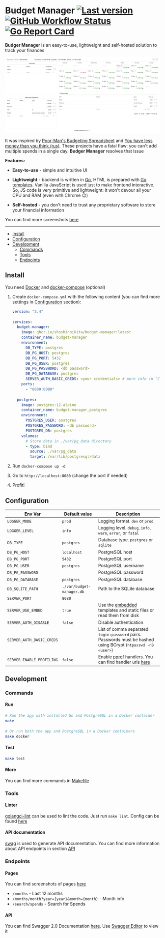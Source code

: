 # Budget Manager [![Last version](https://img.shields.io/github/v/tag/ShoshinNikita/budget-manager?label=version&style=flat-square)](https://github.com/ShoshinNikita/budget-manager/releases/latest) [![GitHub Workflow Status](https://img.shields.io/github/workflow/status/ShoshinNikita/budget-manager/check%20code?label=CI&logo=github&style=flat-square)](https://github.com/ShoshinNikita/budget-manager/actions) [![Go Report Card](https://goreportcard.com/badge/github.com/ShoshinNikita/budget-manager?style=flat-square)](https://goreportcard.com/report/github.com/ShoshinNikita/budget-manager)

**Budger Manager** is an easy-to-use, lightweight and self-hosted solution to track your finances

![Month Page](./docs/images/month_page_large.png)

It was inspired by [Poor-Man's Budgeting Spreadsheet](https://www.reddit.com/r/personalfinance/comments/2tymvf/poormans_budgeting_spreadsheet/) and [You have less money than you think (rus)](https://journal.tinkoff.ru/spreadsheet/). These projects have a fatal flaw: you can't add multiple spends in a single day. **Budger Manager** resolves that issue

**Features:**

- **Easy-to-use** - simple and intuitive UI

- **Lightweight** - backend is written in [Go](https://golang.org/), HTML is prepared with [Go templates](https://golang.org/pkg/text/template/). Vanilla JavaScript is used just to make frontend interactive. So, JS code is very primitive and lightweight: it won't devour all your CPU and RAM (even with Chrome 😉)

- **Self-hosted** - you don't need to trust any proprietary software to store your financial information

You can find more screenshots [here](./docs/images/README.md)

***

- [Install](#install)
- [Configuration](#configuration)
- [Development](#development)
  - [Commands](#commands)
  - [Tools](#tools)
  - [Endpoints](#endpoints)

## Install

You need [Docker](https://docs.docker.com/install/) and [docker-compose](https://docs.docker.com/compose/install/) (optional)

1. Create `docker-compose.yml` with the following content (you can find more settings in [Configuration](#configuration) section):

    ```yaml
    version: "2.4"

    services:
      budget-manager:
        image: ghcr.io/shoshinnikita/budget-manager:latest
        container_name: budget-manager
        environment:
          DB_TYPE: postgres
          DB_PG_HOST: postgres
          DB_PG_PORT: 5432
          DB_PG_USER: postgres
          DB_PG_PASSWORD: <db password>
          DB_PG_DATABASE: postgres
          SERVER_AUTH_BASIC_CREDS: <your credentials> # more info in 'Configuration' section
        ports:
          - "8080:8080"

      postgres:
        image: postgres:12-alpine
        container_name: budget-manager_postgres
        environment:
          POSTGRES_USER: postgres
          POSTGRES_PASSWORD: <db password>
          POSTGRES_DB: postgres
        volumes:
          # Store data in ./var/pg_data directory
          - type: bind
            source: ./var/pg_data
            target: /var/lib/postgresql/data
    ```

2. Run `docker-compose up -d`
3. Go to `http://localhost:8080` (change the port if needed)
4. Profit!

## Configuration

| Env Var                   | Default value             | Description                                                                                                      |
| ------------------------- | ------------------------- | ---------------------------------------------------------------------------------------------------------------- |
| `LOGGER_MODE`             | `prod`                    | Logging format. `dev` or `prod`                                                                                  |
| `LOGGER_LEVEL`            | `info`                    | Logging level. `debug`, `info`, `warn`, `error`, or `fatal`                                                      |
| `DB_TYPE`                 | `postgres`                | Database type. `postgres` or `sqlite`                                                                            |
| `DB_PG_HOST`              | `localhost`               | PostgreSQL host                                                                                                  |
| `DB_PG_PORT`              | `5432`                    | PostgreSQL port                                                                                                  |
| `DB_PG_USER`              | `postgres`                | PostgreSQL username                                                                                              |
| `DB_PG_PASSWORD`          |                           | PostgreSQL password                                                                                              |
| `DB_PG_DATABASE`          | `postgres`                | PostgreSQL database                                                                                              |
| `DB_SQLITE_PATH`          | `./var/budget-manager.db` | Path to the SQLite database                                                                                      |
| `SERVER_PORT`             | `8080`                    |                                                                                                                  |
| `SERVER_USE_EMBED`        | `true`                    | Use the [embedded](https://pkg.go.dev/embed) templates and static files or read them from disk                   |
| `SERVER_AUTH_DISABLE`     | `false`                   | Disable authentication                                                                                           |
| `SERVER_AUTH_BASIC_CREDS` |                           | List of comma separated `login:password` pairs. Passwords must be hashed using BCrypt (`htpasswd -nB <user>`)    |
| `SERVER_ENABLE_PROFILING` | `false`                   | Enable [pprof](https://blog.golang.org/pprof) handlers. You can find handler urls [here](internal/web/routes.go) |

## Development

### Commands

#### Run

```bash
# Run the app with installed Go and PostgreSQL in a Docker container
make

# Or run both the app and PostgreSQL in a Docker containers
make docker
```

#### Test

```bash
make test
```

#### More

You can find more commands in [Makefile](./Makefile)

### Tools

#### Linter

[golangci-lint](https://github.com/golangci/golangci-lint) can be used to lint the code. Just run `make lint`. Config can be found [here](./.golangci.yml)

#### API documentation

[swag](https://github.com/swaggo/swag) is used to generate API documentation. You can find more information about API endpoints in section [API](#api)

### Endpoints

#### Pages

You can find screenshots of pages [here](./docs/images/README.md)

- `/months` - Last 12 months
- `/months/month?year={year}&month={month}` - Month info
- `/search/spends` - Search for Spends

#### API

You can find Swagger 2.0 Documentation [here](docs/swagger.yaml). Use [Swagger Editor](https://editor.swagger.io/) to view it
